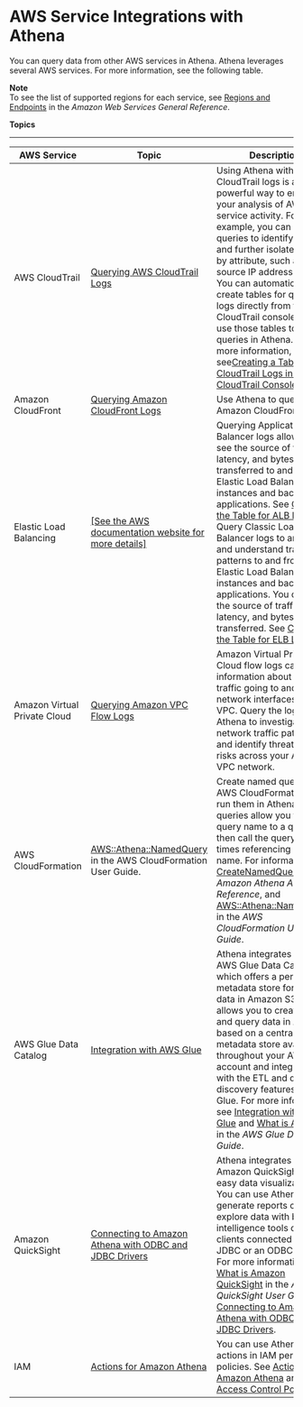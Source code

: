 # AWS Service Integrations with Athena<a name="athena-aws-service-integrations"></a>

You can query data from other AWS services in Athena\. Athena leverages several AWS services\. For more information, see the following table\.

**Note**  
To see the list of supported regions for each service, see [Regions and Endpoints](https://docs.aws.amazon.com/general/latest/gr/rande.html) in the *Amazon Web Services General Reference*\.

**Topics**


****  

| AWS Service | Topic | Description | 
| --- | --- | --- | 
| AWS CloudTrail | [Querying AWS CloudTrail Logs](cloudtrail-logs.md) |  Using Athena with CloudTrail logs is a powerful way to enhance your analysis of AWS service activity\. For example, you can use queries to identify trends and further isolate activity by attribute, such as source IP address or user\. You can automatically create tables for querying logs directly from the CloudTrail console, and use those tables to run queries in Athena\. For more information, see[Creating a Table for CloudTrail Logs in the CloudTrail Console](cloudtrail-logs.md#create-cloudtrail-table-ct)\.  | 
| Amazon CloudFront | [Querying Amazon CloudFront Logs](cloudfront-logs.md) | Use Athena to query Amazon CloudFront\. | 
| Elastic Load Balancing |  [\[See the AWS documentation website for more details\]](http://docs.aws.amazon.com/athena/latest/ug/athena-aws-service-integrations.html)  |  Querying Application Load Balancer logs allows you to see the source of traffic, latency, and bytes transferred to and from Elastic Load Balancing instances and backend applications\. See [Creating the Table for ALB Logs](application-load-balancer-logs.md#create-alb-table) Query Classic Load Balancer logs to analyze and understand traffic patterns to and from Elastic Load Balancing instances and backend applications\. You can see the source of traffic, latency, and bytes transferred\. See [Creating the Table for ELB Logs](elasticloadbalancer-classic-logs.md#create-elb-table)\.  | 
| Amazon Virtual Private Cloud | [Querying Amazon VPC Flow Logs](vpc-flow-logs.md) | Amazon Virtual Private Cloud flow logs capture information about the IP traffic going to and from network interfaces in a VPC\. Query the logs in Athena to investigate network traffic patterns and identify threats and risks across your Amazon VPC network\. | 
| AWS CloudFormation | [AWS::Athena::NamedQuery](https://docs.aws.amazon.com/AWSCloudFormation/latest/UserGuide/aws-resource-athena-namedquery.html) in the AWS CloudFormation User Guide\. |  Create named queries with AWS CloudFormation and run them in Athena\. Named queries allow you to map a query name to a query and then call the query multiple times referencing it by its name\. For information, see [CreateNamedQuery](https://docs.aws.amazon.com/athena/latest/APIReference/API_CreateNamedQuery.html) in the *Amazon Athena API Reference*, and [AWS::Athena::NamedQuery](https://docs.aws.amazon.com/AWSCloudFormation/latest/UserGuide/aws-resource-athena-namedquery.html) in the *AWS CloudFormation User Guide*\.  | 
| AWS Glue Data Catalog | [Integration with AWS Glue](glue-athena.md) |  Athena integrates with the AWS Glue Data Catalog, which offers a persistent metadata store for your data in Amazon S3\. This allows you to create tables and query data in Athena based on a central metadata store available throughout your AWS account and integrated with the ETL and data discovery features of AWS Glue\. For more information, see [Integration with AWS Glue](glue-athena.md) and [What is AWS Glue](https://docs.aws.amazon.com/glue/latest/dg/what-is-glue.html) in the *AWS Glue Developer Guide*\.  | 
| Amazon QuickSight | [Connecting to Amazon Athena with ODBC and JDBC Drivers](athena-bi-tools-jdbc-odbc.md) |  Athena integrates with Amazon QuickSight for easy data visualization\. You can use Athena to generate reports or to explore data with business intelligence tools or SQL clients connected with a JDBC or an ODBC driver\. For more information, see [What is Amazon QuickSight](https://docs.aws.amazon.com/quicksight/latest/user/welcome.html) in the *Amazon QuickSight User Guide* and [Connecting to Amazon Athena with ODBC and JDBC Drivers](athena-bi-tools-jdbc-odbc.md)\.  | 
| IAM | [Actions for Amazon Athena](https://docs.aws.amazon.com/IAM/latest/UserGuide/list_amazonathena.html) | You can use Athena API actions in IAM permission policies\. See [Actions for Amazon Athena](https://docs.aws.amazon.com/IAM/latest/UserGuide/list_amazonathena.html) and [Access Control Policies](access.md)\. | 